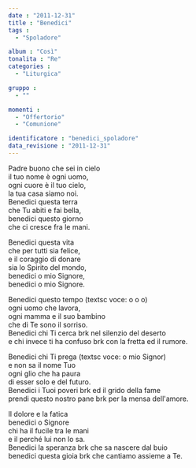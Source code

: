 ```yaml
---
date : "2011-12-31"
title : "Benedici"
tags : 
  - "Spoladore"

album : "Così"
tonalita : "Re"
categories : 
  - "Liturgica"

gruppo : 
  - ""

momenti : 
  - "Offertorio"
  - "Comunione"

identificatore : "benedici_spoladore"
data_revisione : "2011-12-31"
---
```

  
  
Padre buono che sei in cielo   
il tuo nome è ogni uomo,    
ogni cuore è il tuo cielo,   
la tua casa siamo noi.   
Benedici questa terra   
che Tu abiti e fai bella,    
benedici questo giorno   
che ci cresce fra le mani.   
  
  
Benedici questa vita   
che per tutti sia felice,   
e il coraggio di donare  
sia lo Spirito del mondo,  
benedici o mio Signore,  
benedici o mio Signore.    
  
  
  
Benedici questo tempo  (textsc voce: o o o)  
ogni uomo che lavora,   
ogni mamma e il suo bambino   
che di Te sono il sorriso.   
Benedici chi Ti cerca  brk nel silenzio del deserto   
e chi invece ti ha confuso  brk con la fretta ed il rumore.   
  
  
  
Benedici chi Ti prega  (textsc voce: o mio Signor)  
e non sa il nome Tuo   
ogni glio che ha paura   
di esser solo e del futuro.   
Benedici i Tuoi poveri  brk ed il grido della fame   
prendi questo nostro pane   brk per la mensa dell'amore.   
  
  
  
Il dolore e la fatica    
benedici o Signore   
chi ha il fucile tra le mani   
e il perché lui non lo sa.   
Benedici la speranza  brk che sa nascere dal buio   
benedici questa gioia  brk che cantiamo assieme a Te.   
  
  
  
  
  
  
  
  
  
  
  
